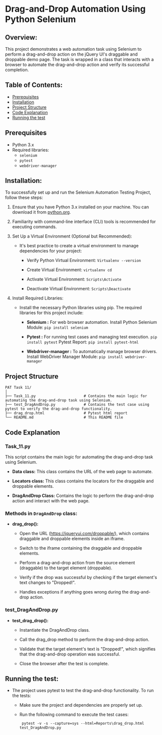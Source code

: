 # Drag-and-Drop Automation Using Python Selenium

## Overview:
This project demonstrates a web automation task using Selenium to perform a drag-and-drop action on the jQuery UI's draggable and droppable demo page.
The task is wrapped in a class that interacts with a browser to automate the drag-and-drop action and verify its successful completion.

## Table of Contents:
- [Prerequisites](#prerequisites)
- [Installation](#installation)
- [Project Structure](#project-structure)
- [Code Explanation](#Code-Explanation)
- [Running the test](#Running-the-test)

## Prerequisites
- Python 3.x
- Required libraries:
  - `selenium`
  - `pytest`
  - `webdriver-manager`

 ## Installation:
To successfully set up and run the Selenium Automation Testing Project, follow these steps:

1. Ensure that you have Python 3.x installed on your machine. You can download it from  [python.org](https://www.python.org/).

2. Familiarity with command-line interface (CLI) tools is recommended for executing commands.

3. Set Up a Virtual Environment (Optional but Recommended):
   - It's best practice to create a virtual environment to manage dependencies for your project:
     
     - Verify Python Virtual Environment: `Virtualenv --version`
       
     - Create Virtual Environment:  `virtualenv cd`
       
     - Activate Virtual Environment:  `Scripts\Activate`
       
     - Deactivate Virtual Environment: `Scripts\Deactivate`
       
4.  Install Required Libraries:
    - Install the necessary Python libraries using pip. The required libraries for this project include:
      - __Selenium :__ For web browser automation.
        Install Python Selenium Module: `pip install selenium`
        
      - __Pytest :__ For running test cases and managing test execution.
        `pip install pytest`
         Pytest Report: `pip install pytest-html`
        
      - __Webdriver-manager :__ To automatically manage browser drivers.
          Install WebDriver Manager Module: `pip install webdriver-manager`

## Project Structure
```
PAT Task 11/
│
├── Task_11.py                      # Contains the main logic for automating the drag-and-drop task using Selenium.
├── test_DragAndDrop.py             # Contains the test case using pytest to verify the drag-and-drop functionality.
├── drag_drop.html                  # Pytest html report
└── README.md                       # This README file
```

## Code Explanation
### Task_11.py
This script contains the main logic for automating the drag-and-drop task using Selenium.

- __Data class:__ This class contains the URL of the web page to automate.

- __Locators class:__ This class contains the locators for the draggable and droppable elements.

- __DragAndDrop Class:__ Contains the logic to perform the drag-and-drop action and interact with the web page.

### Methods in `DragAndDrop` class:
- __drag_drop():__
   - Open the URL (https://jqueryui.com/droppable/), which contains draggable and droppable elements inside an iframe.

  - Switch to the iframe containing the draggable and droppable elements.

  - Perform a drag-and-drop action from the source element (draggable) to the target element (droppable).

  - Verify if the drop was successful by checking if the target element's text changes to "Dropped!".

  - Handles exceptions if anything goes wrong during the drag-and-drop action.

### test_DragAndDrop.py

- __test_drag_drop():__
  - Instantiate the DragAndDrop class.

  - Call the drag_drop method to perform the drag-and-drop action.

  - Validate that the target element's text is "Dropped!", which signifies that the drag-and-drop operation was successful.

  - Close the browser after the test is complete.
 
## Running the test:
- The project uses pytest to test the drag-and-drop functionality. To run the tests:
  
  - Make sure the project and dependencies are properly set up.

  - Run the following command to execute the test cases:
    ```
     pytest -v -s --capture=sys --html=Reports\drag_drop.html test_DragAndDrop.py
    ```







    
